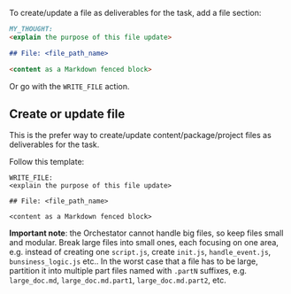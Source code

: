 To create/update a file as deliverables for the task, add a file section:

`````markdown
MY_THOUGHT:
<explain the purpose of this file update>

## File: <file_path_name>

<content as a Markdown fenced block>
`````

Or go with the `WRITE_FILE` action.

## Create or update file

This is the prefer way to create/update content/package/project files as deliverables for the task.

Follow this template:

````
WRITE_FILE:
<explain the purpose of this file update>

## File: <file_path_name>

<content as a Markdown fenced block>
````

**Important note**: the Orchestator cannot handle big files, so keep files small and modular. Break large files into 
small ones, each focusing on one area, e.g. instead of creating one `script.js`, create `init.js`, `handle_event.js`,
`bunsiness_logic.js` etc.. In the worst case that a file has to be large, partition it into multiple part files 
named with `.partN` suffixes, e.g. `large_doc.md`, `large_doc.md.part1`, `large_doc.md.part2`, etc.

